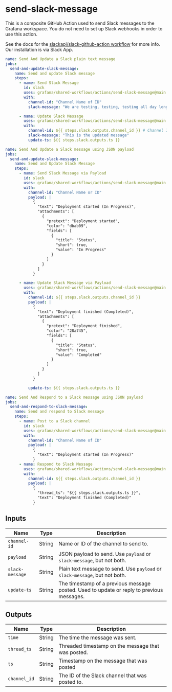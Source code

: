 # send-slack-message

This is a composite GitHub Action used to send Slack messages to the Grafana workspace.
You do not need to set up Slack webhooks in order to use this action.

See the docs for the [slackapi/slack-github-action workflow](https://github.com/slackapi/slack-github-action/blob/main/README.md#technique-2-slack-app) for more info. Our installation is via Slack App.

```yaml
name: Send And Update a Slack plain text message
jobs:
  send-and-update-slack-message:
    name: Send and update Slack message
    steps:
      - name: Send Slack Message
        id: slack
        uses: grafana/shared-workflows/actions/send-slack-message@main
        with:
          channel-id: "Channel Name of ID"
          slack-message: "We are testing, testing, testing all day long"

      - name: Update Slack Message
        uses: grafana/shared-workflows/actions/send-slack-message@main
        with:
          channel-id: ${{ steps.slack.outputs.channel_id }} # Channel ID is required when updating a message
          slack-message: "This is the updated message"
          update-ts: ${{ steps.slack.outputs.ts }}
```

```yaml
name: Send And Update a Slack message using JSON payload
jobs:
  send-and-update-slack-message:
    name: Send and Update Slack Message
    steps:
      - name: Send Slack Message via Payload
        id: slack
        uses: grafana/shared-workflows/actions/send-slack-message@main
        with:
          channel-id: "Channel Name or ID"
          payload: |
            {
              "text": "Deployment started (In Progress)",
              "attachments": [
                {
                  "pretext": "Deployment started",
                  "color": "dbab09",
                  "fields": [
                    {
                      "title": "Status",
                      "short": true,
                      "value": "In Progress"
                    }
                  ]
                }
              ]
            }

      - name: Update Slack Message via Payload
        uses: grafana/shared-workflows/actions/send-slack-message@main
        with:
          channel-id: ${{ steps.slack.outputs.channel_id }}
          payload: |
            {
              "text": "Deployment finished (Completed)",
              "attachments": [
                {
                  "pretext": "Deployment finished",
                  "color": "28a745",
                  "fields": [
                    {
                      "title": "Status",
                      "short": true,
                      "value": "Completed"
                    }
                  ]
                }
              ]
            }

          update-ts: ${{ steps.slack.outputs.ts }}
```

```yaml
name: Send And Respond to a Slack message using JSON payload
jobs:
  send-and-respond-to-slack-message:
    name: Send and respond to Slack message
    steps:
      - name: Post to a Slack channel
        id: slack
        uses: grafana/shared-workflows/actions/send-slack-message@main
        with:
          channel-id: "Channel Name of ID"
          payload: |
            {
              "text": "Deployment started (In Progress)"
            }
      - name: Respond to Slack Message
        uses: grafana/shared-workflows/actions/send-slack-message@main
        with:
          channel-id: ${{ steps.slack.outputs.channel_id }}
          payload: |
            {
              "thread_ts": "${{ steps.slack.outputs.ts }}",
              "text": "Deployment finished (Completed)"
            }
```

## Inputs

| Name            | Type   | Description                                                                               |
| --------------- | ------ | ----------------------------------------------------------------------------------------- |
| `channel-id`    | String | Name or ID of the channel to send to.                                                     |
| `payload`       | String | JSON payload to send. Use `payload` or `slack-message`, but not both.                     |
| `slack-message` | String | Plain text message to send. Use `payload` or `slack-message`, but not both.               |
| `update-ts`     | String | The timestamp of a previous message posted. Used to update or reply to previous messages. |

## Outputs

| Name         | Type   | Description                                        |
| ------------ | ------ | -------------------------------------------------- |
| `time`       | String | The time the message was sent.                     |
| `thread_ts`  | String | Threaded timestamp on the message that was posted. |
| `ts`         | String | Timestamp on the message that was posted           |
| `channel_id` | String | The ID of the Slack channel that was posted to.    |
